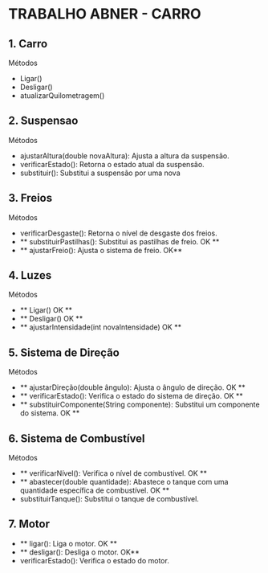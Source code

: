 # TRABALHO ABNER - CARRO

## 1. Carro
Métodos
- Ligar()
- Desligar()
- atualizarQuilometragem()

## 2. Suspensao
Métodos
- ajustarAltura(double novaAltura): Ajusta a altura da suspensão.
- verificarEstado(): Retorna o estado atual da suspensão.
- substituir(): Substitui a suspensão por uma nova

## 3. Freios
Métodos
- verificarDesgaste(): Retorna o nível de desgaste dos freios.
- ** substituirPastilhas(): Substitui as pastilhas de freio. OK **
- ** ajustarFreio(): Ajusta o sistema de freio. OK**

## 4. Luzes
Métodos
- ** Ligar() OK **
- ** Desligar() OK **
- ** ajustarIntensidade(int novaIntensidade) OK **

## 5. Sistema de Direção
Métodos
- ** ajustarDireção(double ângulo): Ajusta o ângulo de direção. OK **
- ** verificarEstado(): Verifica o estado do sistema de direção. OK **
- ** substituirComponente(String componente): Substitui um componente do sistema. OK **

## 6. Sistema de Combustível
Métodos
- ** verificarNível(): Verifica o nível de combustível. OK **
- ** abastecer(double quantidade): Abastece o tanque com uma quantidade específica de combustível. OK **
- substituirTanque(): Substitui o tanque de combustível.

## 7. Motor
- ** ligar(): Liga o motor. OK **
- ** desligar(): Desliga o motor. OK**
- verificarEstado(): Verifica o estado do motor.





